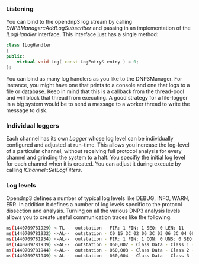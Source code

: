 ### Listening

You can bind to the opendnp3 log stream by calling _DNP3Manager::AddLogSubscriber_ and passing in an implementation of the _ILogHandler_ interface. This interface
just has a single method:

```c++
class ILogHandler
{
public:	
	virtual void Log( const LogEntry& entry ) = 0;
};
```

You can bind as many log handlers as you like to the DNP3Manager. For instance, you might have one that prints to a console and one that logs to a file or database. Keep
in mind that this is a callback from the thread-pool and will block that thread from executing. A good strategy for a file-logger in a big system would be to send a message 
to a worker thread to write the message to disk.

### Individual loggers

Each channel has its own _Logger_ whose log level can be individually configured and adjusted at run-time. This allows you increase the log-level of a particular channel, without 
receiving full protocol analysis for every channel and grinding the system to a halt. You specifiy the initial log level for each channel when it is created. You can adjust it
during execute by calling _IChannel::SetLogFilters_.

### Log levels

Opendnp3 defines a number of typical log levels like DEBUG, INFO, WARN, ERR. In addition it defines a number of log levels specific to the protocol dissection and analysis. Turning 
on all the various DNP3 analysis levels allows you to create useful communication traces like the following.

```sh
ms(1440709781929) <-TL--  outstation - FIR: 1 FIN: 1 SEQ: 0 LEN: 11
ms(1440709781932) <-AL--  outstation - C0 15 3C 02 06 3C 03 06 3C 04 06
ms(1440709781934) <-AL--  outstation - FIR: 1 FIN: 1 CON: 0 UNS: 0 SEQ: 0 FUNC: DISABLE_UNSOLICITED
ms(1440709781939) <-AL--  outstation - 060,002 - Class Data - Class 1 - all objects
ms(1440709781944) <-AL--  outstation - 060,003 - Class Data - Class 2 - all objects
ms(1440709781949) <-AL--  outstation - 060,004 - Class Data - Class 3 - all objects
```
